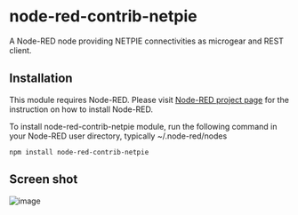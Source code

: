 # node-red-contrib-netpie
A Node-RED node providing NETPIE connectivities as microgear and REST client.

## Installation
This module requires Node-RED. Please visit [Node-RED project page](https://nodered.org) for the instruction on how to install Node-RED.

To install node-red-contrib-netpie module, run the following command in your Node-RED user directory, typically ~/.node-red/nodes
```
npm install node-red-contrib-netpie
```

## Screen shot
![image](https://github.com/chavee/nodered-netpie/blob/master/docs/images/screen.png)
